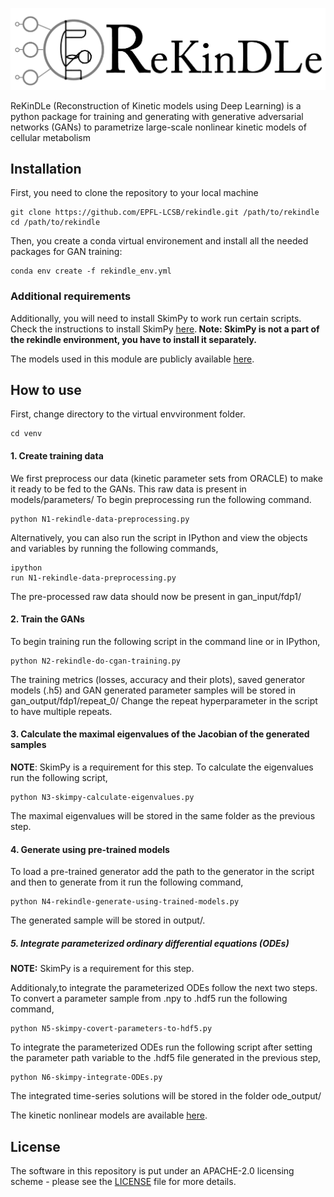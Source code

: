 ![here](https://github.com/EPFL-LCSB/rekindle/blob/master/venv/cGANtools/rekindle-logo_2.png)

ReKinDLe (Reconstruction of Kinetic models using Deep Learning) is a python package for training and generating with generative adversarial networks (GANs) to parametrize large-scale nonlinear kinetic models of cellular metabolism

## Installation
First, you need to clone the repository to your local machine

    git clone https://github.com/EPFL-LCSB/rekindle.git /path/to/rekindle
    cd /path/to/rekindle

Then, you create a conda virtual environement and install all the needed packages for GAN training:
    
    conda env create -f rekindle_env.yml

### Additional requirements
Additionally, you will need to install SkimPy to work run certain scripts. Check the instructions to install SkimPy [here](https://github.com/EPFL-LCSB/skimpy/).<b> Note: SkimPy is not a part of the 
rekindle environment, you have to install it separately. </b>

The models used in this module are publicly available [here](https://zenodo.org/record/5803120#).

## How to use

First, change directory to the virtual envvironment folder.

    cd venv

#### 1. Create training data 

We first preprocess our data (kinetic parameter sets from ORACLE) to make it ready to be fed to the GANs. This raw data is present in models/parameters/
To begin preprocessing run the following command.

    python N1-rekindle-data-preprocessing.py
    
Alternatively, you can also run the script in IPython and view the objects and variables by running the following commands,
 
    ipython
    run N1-rekindle-data-preprocessing.py
 
The pre-processed raw data should now be present in gan_input/fdp1/
#### 2. Train the GANs
To begin training run the following script in the command line or in IPython,
 
    python N2-rekindle-do-cgan-training.py
    
The training metrics (losses, accuracy and their plots), saved generator models (.h5) and GAN generated parameter samples will be stored in gan_output/fdp1/repeat_0/
Change the repeat hyperparameter in the script to have multiple repeats.
  
#### 3. Calculate the maximal eigenvalues of the Jacobian of the generated samples
  
<b>NOTE</b>: SkimPy is a requirement for this step.
To calculate the eigenvalues run the following script,
  
    python N3-skimpy-calculate-eigenvalues.py
  
The maximal eigenvalues will be stored in the same folder as the previous step.
  
#### 4. Generate using pre-trained models 
  
To load a pre-trained generator add the path to the generator in the script and then to generate from it run the following command,
      
    python N4-rekindle-generate-using-trained-models.py
    
The generated sample will be stored in output/. 

##### 5. Integrate parameterized ordinary differential equations (ODEs)
<b>NOTE:</b> SkimPy is a requirement for this step.

Additionaly,to integrate the parameterized ODEs follow the next two steps. To convert a parameter sample from .npy to .hdf5 run the following command,

    python N5-skimpy-covert-parameters-to-hdf5.py
    
To integrate the parameterized ODEs run the following script after setting the parameter path variable to the .hdf5 file generated in the previous step,

    python N6-skimpy-integrate-ODEs.py
      
The integrated time-series solutions will be stored in the folder ode_output/

The kinetic nonlinear models are available [here](https://zenodo.org/record/5803120#).  
   
## License

The software in this repository is put under an APACHE-2.0 licensing scheme - please see the [LICENSE](https://github.com/EPFL-LCSB/rekindle/blob/master/LICENSE.txt) file for more details.
 
 
